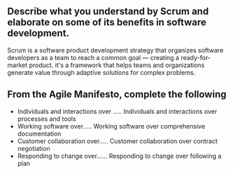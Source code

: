## Describe what you understand by Scrum and elaborate on some of its benefits in software development.

Scrum is a software product development strategy that organizes software developers as a team to reach a common goal — creating a ready-for-market product.  it's a framework that helps teams and organizations generate value through adaptive solutions for complex problems.

## From the Agile Manifesto, complete the following

- Individuals and interactions over ..... 
Individuals and interactions over processes and tools
- Working software over.....
Working software over comprehensive documentation
- Customer collaboration over.....
Customer collaboration over contract negotiation
- Responding to change over......
Responding to change over following a plan

